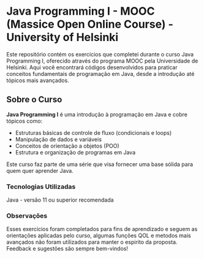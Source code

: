 # Java Programming I - MOOC (Massice Open Online Course) - University of Helsinki

Este repositório contém os exercícios que completei durante o curso Java Programming I, oferecido através do programa MOOC pela Universidade de Helsinki. Aqui você encontrará códigos desenvolvidos para praticar conceitos fundamentais de programação em Java, desde a introdução até tópicos mais avançados.

## Sobre o Curso

**Java Programming I** é uma introdução à programação em Java e cobre tópicos como:

- Estruturas básicas de controle de fluxo (condicionais e loops)
- Manipulação de dados e variáveis
- Conceitos de orientação a objetos (POO)
- Estrutura e organização de programas em Java

Este curso faz parte de uma série que visa fornecer uma base sólida para quem quer aprender Java.


### Tecnologias Utilizadas

Java - versão 11 ou superior recomendada

### Observações

Esses exercícios foram completados para fins de aprendizado e seguem as orientações aplicadas pelo curso, algumas funções QOL e metodos mais avançados não foram utilizados para manter o espirito da proposta. Feedback e sugestões são sempre bem-vindos!